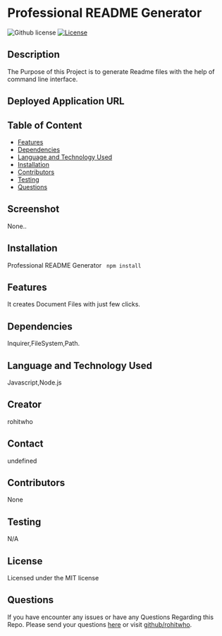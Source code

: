 # Professional README Generator
![Github license](https://img.shields.io/badge/license-MIT-red.svg)
[![License](https://img.shields.io/badge/License-MIT-blue.svg)](https://opensource.org/licenses/MIT)



## Description
The Purpose of this Project is to generate Readme files with the help of command line interface.

## Deployed Application URL


## Table of Content
* [Features](#features)
* [Dependencies](#dependencies)
* [Language and Technology Used](#language-and-technology-used)
* [Installation](#installation)
* [Contributors](#contributors)
* [Testing](#testing)
* [Questions](#questions)

## Screenshot
None..

## Installation
Professional README Generator ` npm install`

## Features
It creates Document Files with just few clicks.

##  Dependencies
Inquirer,FileSystem,Path.

## Language and Technology Used
Javascript,Node.js

## Creator
rohitwho

## Contact 
undefined

## Contributors
None

## Testing
N/A

## License
Licensed under the MIT license


## Questions
If you have encounter any issues or have any Questions  Regarding this Repo. Please send your questions [here](mailto:undefined?subject=[GitHub]%20Dev%20Connect) or visit [github/rohitwho](https://github.com/rohitwho).
